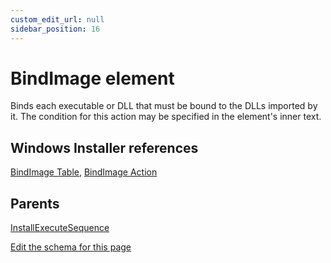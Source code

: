 ```yaml
---
custom_edit_url: null
sidebar_position: 16
---
```

# BindImage element
Binds each executable or DLL that must be bound to the DLLs imported by it. The condition for this action may be specified in the element's inner text.

## Windows Installer references
[BindImage Table](https://docs.microsoft.com/en-us/windows/win32/msi/bindimage-table), [BindImage Action](https://docs.microsoft.com/en-us/windows/win32/msi/bindimage-action)

## Parents
[InstallExecuteSequence](installexecutesequence.md)

[Edit the schema for this page](https://github.com/wixtoolset/web/blob/master/src/xsd4/wix.xsd)